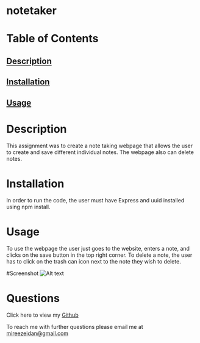 # notetaker

# Table of Contents

## [Description](#description)

## [Installation](#installation)

## [Usage](#usage)

# Description

This assignment was to create a note taking webpage that allows the user to create and save different individual notes. The webpage also can delete notes.

# Installation

In order to run the code, the user must have Express and uuid installed using npm install.

# Usage

To use the webpage the user just goes to the website, enters a note, and clicks on the save button in the top right corner. To delete a note, the user has to click on the trash can icon next to the note they wish to delete.

#Screenshot ![Alt text](../../Desktop/Screen%20Shot%202023-01-16%20at%2011.41.25%20PM.png)

# Questions

Click here to view my [Github](https://github.com/mireezeidan)

To reach me with further questions please email me at mireezeidan@gmail.com

